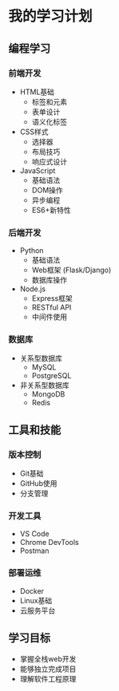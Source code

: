 ﻿# 我的学习计划

## 编程学习
### 前端开发
- HTML基础
  - 标签和元素
  - 表单设计
  - 语义化标签
- CSS样式
  - 选择器
  - 布局技巧
  - 响应式设计
- JavaScript
  - 基础语法
  - DOM操作
  - 异步编程
  - ES6+新特性

### 后端开发
- Python
  - 基础语法
  - Web框架 (Flask/Django)
  - 数据库操作
- Node.js
  - Express框架
  - RESTful API
  - 中间件使用

### 数据库
- 关系型数据库
  - MySQL
  - PostgreSQL
- 非关系型数据库
  - MongoDB
  - Redis

## 工具和技能
### 版本控制
- Git基础
- GitHub使用
- 分支管理

### 开发工具
- VS Code
- Chrome DevTools
- Postman

### 部署运维
- Docker
- Linux基础
- 云服务平台

## 学习目标
- 掌握全栈web开发
- 能够独立完成项目
- 理解软件工程原理